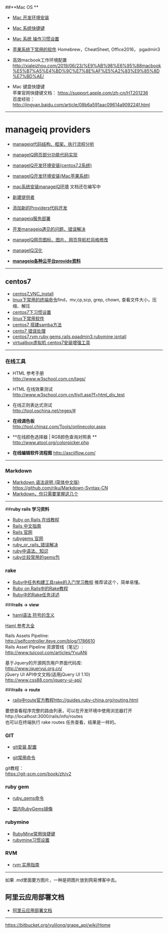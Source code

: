 ##**Mac OS **  

* [Mac 开发环境安装](https://bitbucket.org/yulilong/my_wiki/wiki/Mac%20%E5%BC%80%E5%8F%91%E7%8E%AF%E5%A2%83%E5%AE%89%E8%A3%85)

* [Mac 系统快捷键](https://bitbucket.org/yulilong/my_wiki/wiki/Mac%20%E7%B3%BB%E7%BB%9F%E5%BF%AB%E6%8D%B7%E9%94%AE)    

* [Mac 系统 操作习惯设置](https://bitbucket.org/yulilong/my_wiki/wiki/Mac%20%E7%B3%BB%E7%BB%9F%20%E6%93%8D%E4%BD%9C%E4%B9%A0%E6%83%AF%E8%AE%BE%E7%BD%AE)   

* [苹果系统下常用的软件](https://bitbucket.org/yulilong/my_wiki/wiki/%E8%8B%B9%E6%9E%9C%E7%B3%BB%E7%BB%9F%E4%B8%8B%E5%B8%B8%E7%94%A8%E7%9A%84%E8%BD%AF%E4%BB%B6)    Homebrew，CheatSheet, Office2016， pgadmin3    

* 高效macbook工作环境配置     
http://xialeizhou.com/2019/06/23/%E9%AB%98%E6%95%88macbook%E5%B7%A5%E4%BD%9C%E7%8E%AF%E5%A2%83%E9%85%8D%E7%BD%AE/      

* Mac 键盘快捷键     
苹果官网快捷键文档： https://support.apple.com/zh-cn/HT201236        
百度经验： http://jingyan.baidu.com/article/08b6a591aac09614a909224f.html      

-------------------------------------------------------------------------------------------------

# **manageiq  providers** 

* [manageiq代码结构、框架、执行流程分析](https://bitbucket.org/yulilong/my_wiki/wiki/manageiq%E4%BB%A3%E7%A0%81%E7%BB%93%E6%9E%84%E3%80%81%E6%A1%86%E6%9E%B6%E3%80%81%E6%89%A7%E8%A1%8C%E6%B5%81%E7%A8%8B%E5%88%86%E6%9E%90)  

* [manageIQ网页部分功能代码实现](https://bitbucket.org/yulilong/my_wiki/wiki/manageIQ%E7%BD%91%E9%A1%B5%E9%83%A8%E5%88%86%E5%8A%9F%E8%83%BD%E4%BB%A3%E7%A0%81%E5%AE%9E%E7%8E%B0)    

* [manageIQ开发环境安装(centos7.2系统)](https://bitbucket.org/yulilong/my_wiki/wiki/manageIQ%E5%BC%80%E5%8F%91%E7%8E%AF%E5%A2%83%E5%AE%89%E8%A3%85(centos7.2%E7%B3%BB%E7%BB%9F))    

* [manageIQ开发环境安装(Mac苹果系统)](https://bitbucket.org/yulilong/my_wiki/wiki/manageIQ%E5%BC%80%E5%8F%91%E7%8E%AF%E5%A2%83%E5%AE%89%E8%A3%85(Mac%E8%8B%B9%E6%9E%9C%E7%B3%BB%E7%BB%9F))   

* [mac系统安装manageIQ环境](https://bitbucket.org/yulilong/my_wiki/wiki/mac%E7%B3%BB%E7%BB%9F%E5%AE%89%E8%A3%85manageIQ%E7%8E%AF%E5%A2%83)         文档还在编写中

* [新建提供者](https://bitbucket.org/yulilong/my_wiki/wiki/%E6%96%B0%E5%BB%BA%E6%8F%90%E4%BE%9B%E8%80%85)   

* [添加新的Providers代码开发](https://bitbucket.org/yulilong/my_wiki/wiki/%E6%B7%BB%E5%8A%A0%E6%96%B0%E7%9A%84Providers%E4%BB%A3%E7%A0%81%E5%BC%80%E5%8F%91)      

* [manageiq服务部署](https://bitbucket.org/yulilong/my_wiki/wiki/manageiq%E6%9C%8D%E5%8A%A1%E9%83%A8%E7%BD%B2)   
   
* [开发manageiq遇见的问题、错误解决](https://bitbucket.org/yulilong/my_wiki/wiki/%E5%BC%80%E5%8F%91manageiq%E9%81%87%E8%A7%81%E7%9A%84%E9%97%AE%E9%A2%98%E3%80%81%E9%94%99%E8%AF%AF%E8%A7%A3%E5%86%B3)           

* [manageIQ网页图标、图片、网页导航栏风格修改](https://bitbucket.org/yulilong/my_wiki/wiki/manageIQ%E7%BD%91%E9%A1%B5%E5%9B%BE%E6%A0%87%E3%80%81%E5%9B%BE%E7%89%87%E3%80%81%E7%BD%91%E9%A1%B5%E5%AF%BC%E8%88%AA%E6%A0%8F%E9%A3%8E%E6%A0%BC%E4%BF%AE%E6%94%B9)     

* [manageIQ汉化](https://bitbucket.org/yulilong/my_wiki/wiki/manageIQ%E6%B1%89%E5%8C%96)      

* [**manageiq各种云平台provide资料**](https://bitbucket.org/yulilong/my_wiki/wiki/manageiq%E5%90%84%E7%A7%8D%E4%BA%91%E5%B9%B3%E5%8F%B0provide%E8%B5%84%E6%96%99)

---------------------------------------------------------------------------------------------------------

## **centos7**       

* [centos7_VNC_install](https://bitbucket.org/yulilong/my_wiki/wiki/centos7_VNC_install)
* [linux下常用的终端命令](https://bitbucket.org/yulilong/my_wiki/wiki/linux%E4%B8%8B%E5%B8%B8%E7%94%A8%E7%9A%84%E7%BB%88%E7%AB%AF%E5%91%BD%E4%BB%A4)find，mv,cp,scp, grep, chown, 查看文件大小，压缩、解压     
* [centos7下习惯设置](https://bitbucket.org/yulilong/my_wiki/wiki/centos7%E4%B8%8B%E4%B9%A0%E6%83%AF%E8%AE%BE%E7%BD%AE)      
* [ linux下常用软件](https://bitbucket.org/yulilong/my_wiki/wiki/linux%E4%B8%8B%E5%B8%B8%E7%94%A8%E8%BD%AF%E4%BB%B6)       
* [centos7 搭建samba方法](https://bitbucket.org/yulilong/my_wiki/wiki/centos7%20%E6%90%AD%E5%BB%BAsamba%E6%96%B9%E6%B3%95)
* [ cento7 错误处理](https://bitbucket.org/yulilong/my_wiki/wiki/cento7%20%E9%94%99%E8%AF%AF%E5%A4%84%E7%90%86)  
* [centos7,rvm,ruby,gems,rails,pqadmin3,rubymine,isntall](https://bitbucket.org/yulilong/my_wiki/wiki/centos7,rvm,ruby,gems,rails,pqadmin3,rubymine,isntall)     
* [virtualbox虚拟机 centos7安装增强工具](https://bitbucket.org/yulilong/my_wiki/wiki/virtualbox%E8%99%9A%E6%8B%9F%E6%9C%BA%20centos7%E5%AE%89%E8%A3%85%E5%A2%9E%E5%BC%BA%E5%B7%A5%E5%85%B7)    

-------------------------------------------------------------------------------------------------   
### **在线工具**

* HTML 参考手册  
http://www.w3school.com.cn/tags/  
* HTML 在线效果测试  
http://www.w3school.com.cn/tiy/t.asp?f=html_div_test      

* 在线正则表达式测试     
http://tool.oschina.net/regex/#      

* **在线调色板**   
http://tool.chinaz.com/Tools/onlinecolor.aspx       
* **在线颜色选择器 | RGB颜色查询对照表 **     
http://www.atool.org/colorpicker.php       

* **在线编辑软件流程图**
http://asciiflow.com/        

-------------------------------------------------------------------------------------------------

###  **Markdown**         

* [Markdown 语法说明 (简体中文版)](http://www.appinn.com/markdown/index.html)      
https://github.com/riku/Markdown-Syntax-CN       
* [Markdown，你只需要掌握这几个](http://www.tuicool.com/articles/fmeMbqR)    

-------------------------------------------------------------------------------------------------

##**ruby rails 学习资料**

* [Ruby on Rails 在线教程](https://railstutorial-china.org/book/)          
* [Rails 中文指南](http://guides.ruby-china.org/)     
* [Rails 官网](http://rubyonrails.org/)        
* [rubygems 官网](https://rubygems.org/)   
* [ruby_or_rails_错误解决](https://bitbucket.org/yulilong/my_wiki/wiki/ruby_or_rails_%E9%94%99%E8%AF%AF%E8%A7%A3%E5%86%B3)
* [ruby中语法、知识](https://bitbucket.org/yulilong/my_wiki/wiki/ruby%E4%B8%AD%E8%AF%AD%E6%B3%95%E3%80%81%E7%9F%A5%E8%AF%86)  
* [ruby比较常用的gems包](https://bitbucket.org/yulilong/my_wiki/wiki/ruby%E6%AF%94%E8%BE%83%E5%B8%B8%E7%94%A8%E7%9A%84gems%E5%8C%85)


### **rake**
* [Ruby中任务构建工具rake的入门学习教程](https://bitbucket.org/yulilong/my_wiki/wiki/Ruby%E4%B8%AD%E4%BB%BB%E5%8A%A1%E6%9E%84%E5%BB%BA%E5%B7%A5%E5%85%B7rake%E7%9A%84%E5%85%A5%E9%97%A8%E5%AD%A6%E4%B9%A0%E6%95%99%E7%A8%8B)          推荐读这个，简单易懂。
* [Ruby on Rails中的Rake教程](https://bitbucket.org/yulilong/my_wiki/wiki/%20Ruby%20on%20Rails%E4%B8%AD%E7%9A%84Rake%E6%95%99%E7%A8%8B)
* [Ruby中的Rake任务详述](https://bitbucket.org/yulilong/my_wiki/wiki/Ruby%E4%B8%AD%E7%9A%84Rake%E4%BB%BB%E5%8A%A1%E8%AF%A6%E8%BF%B0)


###**rails -> view**
* [haml语法 符号的含义](https://bitbucket.org/yulilong/my_wiki/wiki/haml%E8%AF%AD%E6%B3%95%20%E7%AC%A6%E5%8F%B7%E7%9A%84%E5%90%AB%E4%B9%89)      

[ Haml 参考大全](http://blackanger.blog.51cto.com/140924/47642/)      

Rails Assets Pipeline:   
http://selfcontroller.iteye.com/blog/1786610     
Rails Asset Pipeline 资源管线（笔记）:         
http://www.tuicool.com/articles/YvuANj    

基于Jquery的开源网页用户界面代码库:    
http://www.jqueryui.org.cn/       
jQuery UI API中文文档(适用jQuery UI 1.10)       
http://www.css88.com/jquery-ui-api/       


###**rails -> route**
* [rails中route官方教程](http://guides.ruby-china.org/routing.html)http://guides.ruby-china.org/routing.html

要想查看程序完整的路由列表，可以在开发环境中使用浏览器打开 http://localhost:3000/rails/info/routes    
也可以在终端执行 rake routes 任务查看，结果是一样的。
 
### **GIT**   

* [git安装,配置](https://bitbucket.org/yulilong/my_wiki/wiki/git%E5%AE%89%E8%A3%85,%E9%85%8D%E7%BD%AE)

* [git常用命令](https://bitbucket.org/yulilong/my_wiki/wiki/git%E5%B8%B8%E7%94%A8%E5%91%BD%E4%BB%A4)    

git教程：    
https://git-scm.com/book/zh/v2   

### **ruby gem**    

* [ruby_gems命令](https://bitbucket.org/yulilong/my_wiki/wiki/ruby_gems%E5%91%BD%E4%BB%A4)     

* [国内RubyGems镜像](https://bitbucket.org/yulilong/my_wiki/wiki/%E5%9B%BD%E5%86%85RubyGems%E9%95%9C%E5%83%8F)   

###  **rubymine**   

* [RubyMine常用快捷键](https://bitbucket.org/yulilong/my_wiki/wiki/RubyMine%E5%B8%B8%E7%94%A8%E5%BF%AB%E6%8D%B7%E9%94%AE)    
* [rubymine习惯设置](https://bitbucket.org/yulilong/my_wiki/wiki/rubymine%E4%B9%A0%E6%83%AF%E8%AE%BE%E7%BD%AE)    


###  **RVM**   

* [rvm 实用指南](http://ruby-china.org/topics/576)


-------------------------------------------------------------------------------------------------


如果 .md里面要方图片，一种是把图片放到网易博客中去。

## 阿里云应用部署文档
* [阿里云应用部署文档](https://bitbucket.org/yulilong/my_wiki/wiki/%20%E9%98%BF%E9%87%8C%E4%BA%91%E5%BA%94%E7%94%A8%E9%83%A8%E7%BD%B2%E6%96%87%E6%A1%A3)


-------------------------------------------------------------------------------------------------

https://bitbucket.org/yulilong/grape_api/wiki/Home